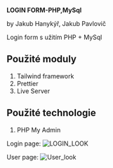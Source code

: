 
**LOGIN FORM-PHP,MySql**

by Jakub Hanykýř, Jakub Pavlovič

Login form s užitím PHP + MySql

## Použité moduly
1. Tailwind framework
2. Prettier
3. Live Server
## Použité technologie
1. PHP My Admin

Login page:
![LOGIN_LOOK](https://user-images.githubusercontent.com/90202111/205504767-290775fd-c124-49c9-9332-958d7f25bad5.JPG)


User page:
![User_look](https://user-images.githubusercontent.com/90202111/205504811-048f5fe5-c410-4b59-ba09-ce1d5b082c3d.JPG)

